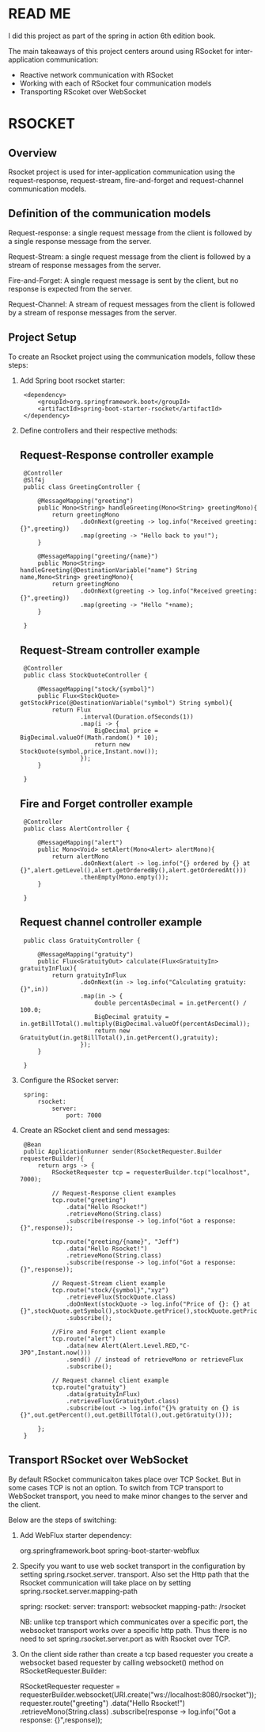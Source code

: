 # READ ME
I did this project as part of the spring in action 6th edition book.

The main takeaways of this project centers around using RSocket for inter-application communication:
* Reactive network communication with RSocket
* Working with each of RSocket four communication models
* Transporting RScoket over WebSocket

# RSOCKET

## Overview
Rsocket project is used for inter-application communication using the request-response, request-stream, fire-and-forget and request-channel communication models.

## Definition of the communication models
Request-response: a single request message from the client is followed by a single response message from the server.

Request-Stream: a single request message from the client is followed by a stream of response messages from the server.

Fire-and-Forget: A single request message is sent by the client, but no response is expected from the server.

Request-Channel: A stream of request messages from the client is followed by a stream of response messages from the server.

## Project Setup

To create an Rsocket project using the communication models, follow these steps:

1. Add Spring boot rsocket starter:

        <dependency>
			<groupId>org.springframework.boot</groupId>
			<artifactId>spring-boot-starter-rsocket</artifactId>
		</dependency>

2. Define controllers and their respective methods:

    ## Request-Response controller example
        @Controller
        @Slf4j
        public class GreetingController {
            
            @MessageMapping("greeting")
            public Mono<String> handleGreeting(Mono<String> greetingMono){
                return greetingMono
                        .doOnNext(greeting -> log.info("Received greeting: {}",greeting))
                        .map(greeting -> "Hello back to you!");
            }

            @MessageMapping("greeting/{name}")
            public Mono<String> handleGreeting(@DestinationVariable("name") String name,Mono<String> greetingMono){
                return greetingMono
                        .doOnNext(greeting -> log.info("Received greeting: {}",greeting))
                        .map(greeting -> "Hello "+name);
            }

        }

    ## Request-Stream controller example
        @Controller
        public class StockQuoteController {
            
            @MessageMapping("stock/{symbol}")
            public Flux<StockQuote> getStockPrice(@DestinationVariable("symbol") String symbol){
                return Flux
                        .interval(Duration.ofSeconds(1))
                        .map(i -> {
                            BigDecimal price = BigDecimal.valueOf(Math.random() * 10);
                            return new StockQuote(symbol,price,Instant.now());
                        });
            }

        }

    ## Fire and Forget controller example
        @Controller
        public class AlertController {
            
            @MessageMapping("alert")
            public Mono<Void> setAlert(Mono<Alert> alertMono){
                return alertMono
                        .doOnNext(alert -> log.info("{} ordered by {} at {}",alert.getLevel(),alert.getOrderedBy(),alert.getOrderedAt()))
                        .thenEmpty(Mono.empty());
            }

        }

    ## Request channel controller example
        public class GratuityController {
        
            @MessageMapping("gratuity")
            public Flux<GratuityOut> calculate(Flux<GratuityIn> gratuityInFlux){
                return gratuityInFlux
                        .doOnNext(in -> log.info("Calculating gratuity: {}",in))
                        .map(in -> {
                            double percentAsDecimal = in.getPercent() / 100.0;
                            BigDecimal gratuity = in.getBillTotal().multiply(BigDecimal.valueOf(percentAsDecimal));
                            return new GratuityOut(in.getBillTotal(),in.getPercent(),gratuity);
                        });
            }

        }

3. Configure the RSocket server:

        spring:
            rsocket:
                server:
                    port: 7000

4. Create an RSocket client and send messages:

        @Bean
        public ApplicationRunner sender(RSocketRequester.Builder requesterBuilder){
            return args -> {
                RSocketRequester tcp = requesterBuilder.tcp("localhost", 7000);

                // Request-Response client examples
                tcp.route("greeting")
                    .data("Hello Rsocket!")
                    .retrieveMono(String.class)
                    .subscribe(response -> log.info("Got a response: {}",response));

                tcp.route("greeting/{name}", "Jeff")
                    .data("Hello Rsocket!")
                    .retrieveMono(String.class)
                    .subscribe(response -> log.info("Got a response: {}",response));

                // Request-Stream client example
                tcp.route("stock/{symbol}","xyz")
                    .retrieveFlux(StockQuote.class)
                    .doOnNext(stockQuote -> log.info("Price of {}: {} at {}",stockQuote.getSymbol(),stockQuote.getPrice(),stockQuote.getPrice()))
                    .subscribe();

                //Fire and Forget client example
                tcp.route("alert")
                    .data(new Alert(Alert.Level.RED,"C-3PO",Instant.now()))
                    .send() // instead of retrieveMono or retrieveFlux
                    .subscribe();

                // Request channel client example
                tcp.route("gratuity")
                    .data(gratuityInFlux)
                    .retrieveFlux(GratuityOut.class)
                    .subscribe(out -> log.info("{}% gratuity on {} is {}",out.getPercent(),out.getBillTotal(),out.getGratuity()));

            };
        }


## Transport RSocket over WebSocket
By default RSocket communicaiton takes place over TCP Socket. But in some cases TCP is not an option.
To switch from TCP transport to WebSocket transport, you need to make minor changes to the server and the client.

Below are the steps of switching:

1. Add WebFlux starter dependency:

    <dependency>
        <groupId>org.springframework.boot</groupId>
        <artifactId>spring-boot-starter-webflux</artifactId>
	</dependency>

2. Specify you want to use web socket transport in the configuration by setting spring.rsocket.server.   transport. Also set the Http path that the Rsocket communication will take place on by setting spring.rsocket.server.mapping-path

    spring:
        rsocket:
            server:
                transport: websocket
                mapping-path: /rsocket

    NB: unlike tcp transport which communicates over a specific port, the websocket transport works over a specific http path. Thus there is no need to set spring.rsocket.server.port as with Rsocket over TCP.

3. On the client side rather than create a tcp based requester you create a websocket based requester by calling websocket() method on RSocketRequester.Builder:

    RSocketRequester requester = requesterBuilder.websocket(URI.create("ws://localhost:8080/rsocket"));
    requester.route("greeting")
				.data("Hello Rsocket!")
				.retrieveMono(String.class)
				.subscribe(response -> log.info("Got a response: {}",response));